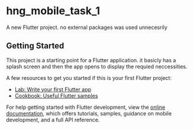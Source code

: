 # hng_mobile_task_1

A new Flutter project.
no external packages was used unnecesrily

## Getting Started

This project is a starting point for a Flutter application.
it basicly has a splash screen and then the app opens to display the requied neccessities.

A few resources to get you started if this is your first Flutter project:

- [Lab: Write your first Flutter app](https://docs.flutter.dev/get-started/codelab)
- [Cookbook: Useful Flutter samples](https://docs.flutter.dev/cookbook)

For help getting started with Flutter development, view the
[online documentation](https://docs.flutter.dev/), which offers tutorials,
samples, guidance on mobile development, and a full API reference.
